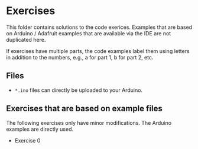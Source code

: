 # Exercises

This folder contains solutions to the code exerices.
Examples that are based on Arduino / Adafruit
examples that are available via the IDE
are not duplicated here.

If exercises have multiple parts,
the code examples label them
using letters in addition to the numbers,
e.g., a for part 1, b for part 2, etc.

## Files

- `*.ino` files can directly be uploaded to your Arduino.

## Exercises that are based on example files

The following exercises only have minor modifications.
The Arduino examples are directly used.

- Exercise 0

